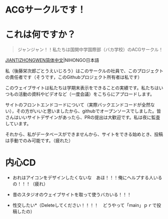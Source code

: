 # ACGサークルです！

# これは何ですか？
> ジャンジャン！！私たちは国開中学国際部（バカ学校）のACGサークル！

<a href="README.md">JIANTIZHONGWEN简体中文</a>|NIHONGO日本語

私（後藤栄次郎ごとうえいじろう）はこのサークルの社員で、このプロジェクトの責任者です（そうです，このGithubプロジェクト所有者は私です）

このウェイブサイトは私たちは学期末表示をできることの実績です。私たちはいつもの活動の資料やビデオなど（一度会議）をこちらにアプロードします。

サイトのフロントエンドコードについて（実際バックエンドコードが全然ない），その方がいいと思いましたから、githubでオープンソースでしました。皆さんはいいサイトデザインがあったら、PRの提出は大歓迎です。私は夜に監査しています。

それから、私がデータベースができませんから、サイトをできる始めとき、投稿は手動でのみ可能です。（疲れた）

# 内心CD
- おれはアイコンをデザインしたくないな　あほ！！！俺にヘルプする人いるの！！！（疲れ）

- 昔のスタジオのウェイブサイトを取って使うバカいる！！！

- 性交したい*（Deleteしてください！！！！　どうやって「main」ｐｒで投稿したの）
